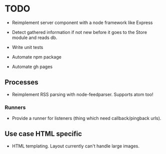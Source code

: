 # TODO

- Reimplement server component with a node framework like Express
- Detect gathered information if not new before it goes to the Store module and reads db.  

- Write unit tests
- Automate npm package
- Automate gh pages

## Processes

- Reimplement RSS parsing with node-feedparser. Supports atom too!

### Runners

- Provide a runner for listeners (thing which need callback/pingback urls).

## Use case HTML specific

- HTML templating. Layout currently can't handle large images.